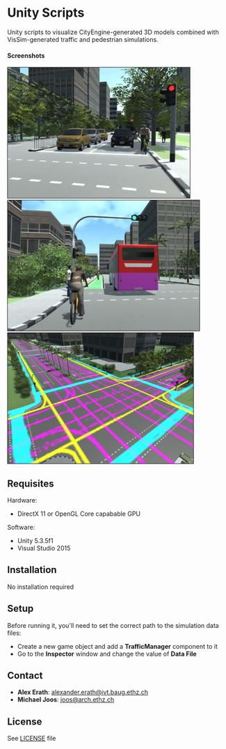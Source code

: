 # Unity Scripts

Unity scripts to visualize CityEngine-generated 3D models combined with VisSim-generated traffic and pedestrian simulations.

#### Screenshots

<a  href="Screenshots/1.jpg">
<img src="Screenshots/1.jpg" height="300" alt="" border="1"/></a>
<a  href="Screenshots/2.jpg">
<img src="Screenshots/2.jpg" height="300" alt="" border="1"/></a>
<a  href="Screenshots/3.jpg">
<img src="Screenshots/3.jpg" height="300" alt="" border="1"/></a>

## Requisites

Hardware:

* DirectX 11 or OpenGL Core capabable GPU

Software:

* Unity 5.3.5f1
* Visual Studio 2015

## Installation

No installation required

## Setup

Before running it, you'll need to set the correct path to the simulation data files:

* Create a new game object and add a **TrafficManager** component to it
* Go to the **Inspector** window and change the value of **Data File**

## Contact

* **Alex Erath**: alexander.erath@ivt.baug.ethz.ch
* **Michael Joos**: joos@arch.ethz.ch

## License

See [LICENSE](https://github.com/fcl-engaging-mobility/BikeSimulator/blob/master/LICENSE) file  
